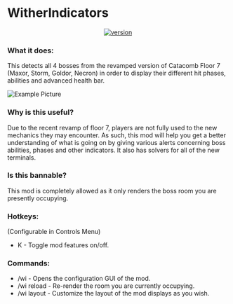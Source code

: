 # WitherIndicators

<p align="center">

  <a href="https://github.com/Quantlzr/WitherIndicators/releases/tag/v1.1.0" target="_blank">
    <img alt="version" src="https://cdn.discordapp.com/attachments/949457309883568218/951258598271504425/Screen_Shot_2022-03-09_at_6.18.30_PM.png" />
  </a>


</p>

### What it does:
This detects all 4 bosses from the revamped version of Catacomb Floor 7 (Maxor, Storm, Goldor, Necron) in order to display their different hit phases, abilities and advanced health bar.  

![Example Picture](https://media.discordapp.net/attachments/944084787503693824/948371537810051102/gui.png?width=900&height=506)

### Why is this useful?
Due to the recent revamp of floor 7, players are not fully used to the new mechanics they may encounter. As such, this mod will help you get a better understanding of what is going on by giving various alerts concerning boss abilities, phases and other indicators. It also has solvers for all of the new terminals. 

### Is this bannable?
This mod is completely allowed as it only renders the boss room you are presently occupying.


### Hotkeys:
(Configurable in Controls Menu)
 - K - Toggle mod features on/off.
 
### Commands:
 - /wi - Opens the configuration GUI of the mod.
 - /wi reload - Re-render the room you are currently occupying.
 - /wi layout - Customize the layout of the mod displays as you wish.
 
